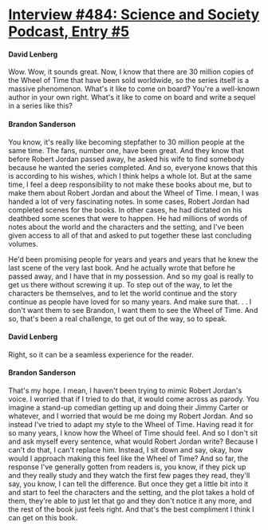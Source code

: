 # [Interview #484: Science and Society Podcast, Entry #5](https://www.theoryland.com/intvmain.php?i=484#5)

#### David Lenberg

Wow. Wow, it sounds great. Now, I know that there are 30 million copies of the Wheel of Time that have been sold worldwide, so the series itself is a massive phenomenon. What's it like to come on board? You're a well-known author in your own right. What's it like to come on board and write a sequel in a series like this?

#### Brandon Sanderson

You know, it's really like becoming stepfather to 30 million people at the same time. The fans, number one, have been great. And they know that before Robert Jordan passed away, he asked his wife to find somebody because he wanted the series completed. And so, everyone knows that this is according to his wishes, which I think helps a whole lot. But at the same time, I feel a deep responsibility to not make these books about me, but to make them about Robert Jordan and about the Wheel of Time. I mean, I was handed a lot of very fascinating notes. In some cases, Robert Jordan had completed scenes for the books. In other cases, he had dictated on his deathbed some scenes that were to happen. He had millions of words of notes about the world and the characters and the setting, and I've been given access to all of that and asked to put together these last concluding volumes.

He'd been promising people for years and years and years that he knew the last scene of the very last book. And he actually wrote that before he passed away, and I have that in my possession. And so my goal is really to get us there without screwing it up. To step out of the way, to let the characters be themselves, and to let the world continue and the story continue as people have loved for so many years. And make sure that. . . I don't want them to see Brandon, I want them to see the Wheel of Time. And so, that's been a real challenge, to get out of the way, so to speak.

#### David Lenberg

Right, so it can be a seamless experience for the reader.

#### Brandon Sanderson

That's my hope. I mean, I haven't been trying to mimic Robert Jordan's voice. I worried that if I tried to do that, it would come across as parody. You imagine a stand-up comedian getting up and doing their Jimmy Carter or whatever, and I worried that would be me doing my Robert Jordan. And so instead I've tried to adapt my style to the Wheel of Time. Having read it for so many years, I know how the Wheel of Time should feel. And so I don't sit and ask myself every sentence, what would Robert Jordan write? Because I can't do that, I can't replace him. Instead, I sit down and say, okay, how would I approach making this feel like the Wheel of Time? And so far, the response I've generally gotten from readers is, you know, if they pick up and they really study and they watch the first few pages they read, they'll say, you know, I can tell the difference. But once they get a little bit into it and start to feel the characters and the setting, and the plot takes a hold of them, they're able to just let that go and they don't notice it any more, and the rest of the book just feels right. And that's the best compliment I think I can get on this book.

